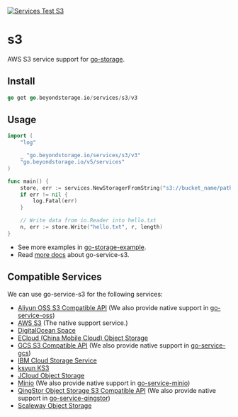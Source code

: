 [![Services Test S3](https://github.com/beyondstorage/go-storage/actions/workflows/services-test-s3.yml/badge.svg)](https://github.com/beyondstorage/go-storage/actions/workflows/services-test-s3.yml)

# s3

AWS S3 service support for [go-storage](https://github.com/beyondstorage/go-storage). 

## Install

```go
go get go.beyondstorage.io/services/s3/v3
```

## Usage

```go
import (
	"log"

	_ "go.beyondstorage.io/services/s3/v3"
	"go.beyondstorage.io/v5/services"
)

func main() {
	store, err := services.NewStoragerFromString("s3://bucket_name/path/to/workdir")
	if err != nil {
		log.Fatal(err)
	}

	// Write data from io.Reader into hello.txt
	n, err := store.Write("hello.txt", r, length)
}
```

- See more examples in [go-storage-example](https://github.com/beyondstorage/go-storage-example).
- Read [more docs](https://beyondstorage.io/docs/go-storage/services/s3) about go-service-s3. 

## Compatible Services

We can use go-service-s3 for the following services:

- [Aliyun OSS S3 Compatible API](https://help.aliyun.com/apsara/agile-data/v_2_5_0_20200506/oss/insight-developer-guide/s3-api-compatibility-instructions.html) (We also provide native support in [go-service-oss](https://github.com/beyondstorage/go-service-oss))
- [AWS S3](https://aws.amazon.com/s3/) (The native support service.)
- [DigitalOcean Space](https://www.digitalocean.com/products/spaces/)
- [ECloud (China Mobile Cloud) Object Storage](https://www.ctyun.cn/products/10020000)
- [GCS S3 Compatible API](https://cloud.google.com/storage/docs/interoperability) (We also provide native support in [go-service-gcs](https://github.com/beyondstorage/go-service-gcs))
- [IBM Cloud Storage Service](https://www.ibm.com/cloud/storage)
- [ksyun KS3](https://www.ksyun.com/nv/product/KS3.html)
- [JCloud Object Storage](https://www.jdcloud.com/cn/products/object-storage-service)
- [Minio](https://min.io/) (We also provide native support in [go-service-minio](https://github.com/beyondstorage/go-service-minio))
- [QingStor Object Storage S3 Compatible API](https://docs.qingcloud.com/qingstor/s3/) (We also provide native support in [go-service-qingstor](https://github.com/beyondstorage/go-service-qingstor))
- [Scaleway Object Storage](https://www.scaleway.com/en/object-storage/)
